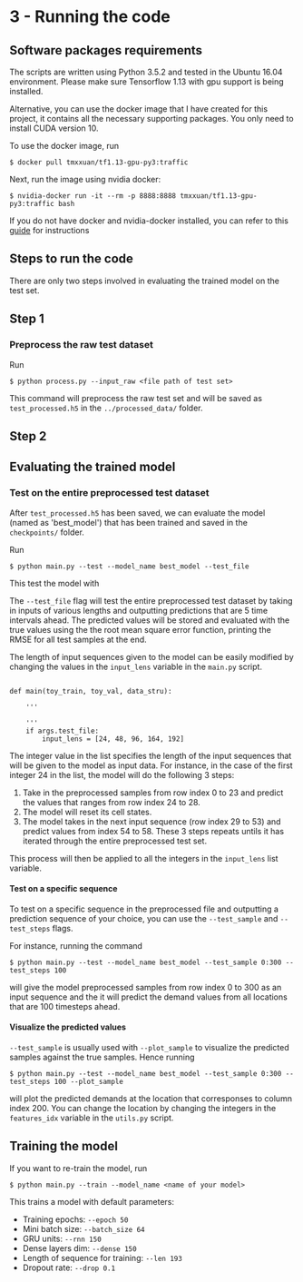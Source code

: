 # 3 - Running the code 

## Software packages requirements 

The scripts are written using Python 3.5.2 and tested in the Ubuntu 16.04 environment.
Please make sure Tensorflow 1.13 with gpu support is being installed.

Alternative, you can use the docker image that I have created for 
this project, it contains all the necessary supporting packages.
You only need to install CUDA version 10. 

To use the docker image, run
```
$ docker pull tmxxuan/tf1.13-gpu-py3:traffic
```

Next, run the image using nvidia docker:
```
$ nvidia-docker run -it --rm -p 8888:8888 tmxxuan/tf1.13-gpu-py3:traffic bash 
```

If you do not have docker and nvidia-docker installed, you can refer to this [guide](https://www.tensorflow.org/install/docker) for instructions

## Steps to run the code

There are only two steps involved in evaluating the trained model on the test set.

## Step 1

### Preprocess the raw test dataset

Run
```
$ python process.py --input_raw <file path of test set>
```
This command will preprocess the raw test set and will be saved as
`test_processed.h5` in the `../processed_data/` folder.


## Step 2


## Evaluating the trained model 

### Test on the entire preprocessed test dataset

After `test_processed.h5` has been saved, we can evaluate the model (named as 'best_model') that
has been trained and saved in the `checkpoints/` folder.

Run
```
$ python main.py --test --model_name best_model --test_file
```

This test the model with 

The `--test_file` flag will test the entire preprocessed test dataset by taking in inputs of various lengths
and outputting predictions that are 5 time intervals ahead. 
The predicted values will be stored and evaluated with the true values using the the root mean square error function, printing the RMSE for all test samples at the end.

The length of input sequences given to the model can be easily modified by changing the values in the `input_lens` variable in the `main.py` script. 

```python3

def main(toy_train, toy_val, data_stru):

	'''

	'''
	if args.test_file:
		input_lens = [24, 48, 96, 164, 192]
```

The integer value in the list specifies the length of the input sequences that will be given to the model as input data.
For instance, in the case of the first integer 24 in the list, 
the model will do the following 3 steps: 
1. Take in the preprocessed samples from row index 0 to 23 and predict the values that ranges from row index 24 to 28.
2. The model will reset its cell states. 
3. The model takes in the next input sequence (row index 29 to 53) and predict values from index 54 to 58.
These 3 steps repeats untils it has iterated through the entire preprocessed test set.

This process will then be applied to all the integers in the `input_lens` list variable.

#### Test on a specific sequence 

To test on a specific sequence in the preprocessed file and outputting a prediction sequence of your choice,
you can use the `--test_sample` and `--test_steps` flags.

For instance, running the command
```
$ python main.py --test --model_name best_model --test_sample 0:300 --test_steps 100
```
will give the model preprocessed samples from row index 0 to 300 as an input sequence and the it will predict the 
demand values from all locations that are 100 timesteps ahead. 

#### Visualize the predicted values 

`--test_sample` is usually used with `--plot_sample` to visualize the predicted samples against the true samples.
Hence running
```
$ python main.py --test --model_name best_model --test_sample 0:300 --test_steps 100 --plot_sample
```
will plot the predicted demands at the location that corresponses to column index 200.
You can change the location by changing the integers in the `features_idx` variable in the `utils.py` script. 

## Training the model

If you want to re-train the model, run

```
$ python main.py --train --model_name <name of your model> 
```

This trains a model with default parameters:

- Training epochs: `--epoch 50`
- Mini batch size: `--batch_size 64`
- GRU units: `--rnn 150`
- Dense layers dim: `--dense 150`
- Length of sequence for training: `--len 193`
- Dropout rate: `--drop 0.1`




